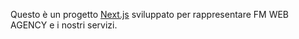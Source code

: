 Questo è un progetto [Next.js](https://nextjs.org) sviluppato per rappresentare FM WEB AGENCY e i nostri servizi.